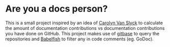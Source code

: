 Are you a docs person?
======================

This is a small project inspired by an idea of [Carolyn Van Slyck](https://github.com/carolynvs) to calculate the amount of documentation contributions vs documentation contributions you have done on GitHub.
This project makes use of [gitbase](https://github.com/src-d/gitbase) to query the repositories and [Babelfish](https://github.com/bblfsh/bblfshd) to filter any in code comments (eg. GoDoc).